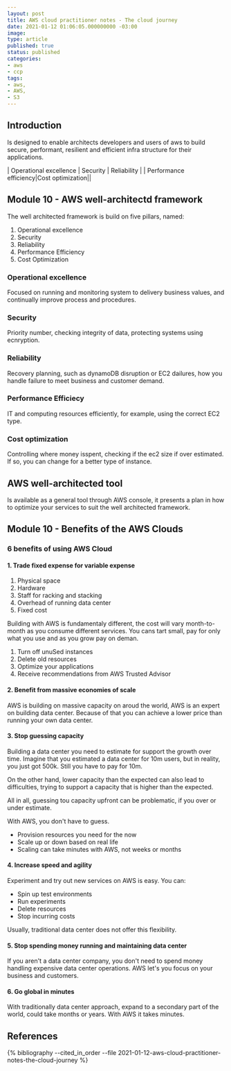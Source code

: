 ```yaml
---
layout: post
title: AWS cloud practitioner notes - The cloud journey
date: 2021-01-12 01:06:05.000000000 -03:00
image: 
type: article
published: true
status: published
categories:
- aws
- ccp
tags:
- aws,
- AWS,
- S3
---
```


## Introduction

Is designed to enable architects developers and users of aws to build secure,
performant, resilient and efficient infra structure for their applications.

| Operational excellence | Security | Reliability |
| Performance efficiency|Cost optimization||

## Module 10 - AWS well-architectd framework

The well architected framework is build on five pillars, named:

1. Operational excellence
2. Security
3. Reliability
4. Performance Efficiency
5. Cost Optimization

### Operational excellence

Focused on running and monitoring system to delivery business values, and
continually improve process and procedures.

### Security

Priority number, checking integrity of data, protecting systems using ecnryption.

### Reliability

Recovery planning, such as dynamoDB disruption or EC2 dailures, how you handle failure
to meet business and customer demand.

### Performance Efficiecy

IT and computing resources efficiently, for example, using the correct EC2 type.

### Cost optimization

Controlling where money isspent, checking if the ec2 size if over estimated. If
so, you can change for a better type of instance.

## AWS well-architected tool

Is available as a general tool through AWS console, it presents a plan in how
to optimize your services to suit the well architected framework.


## Module 10 - Benefits of the AWS Clouds

### 6 benefits of using AWS Cloud

#### 1. Trade fixed expense for variable expense 

1. Physical space
2. Hardware
3. Staff for racking and stacking
4. Overhead of running data center
5. Fixed cost

Building with AWS is fundamentaly different, the cost will vary month-to-month
as you consume different services. You cans tart small, pay for only what you use
and as you grow pay on deman.

1. Turn off unuSed instances
2. Delete old resources
3. Optimize your applications
4. Receive recommendations from AWS Trusted Advisor

#### 2. Benefit from massive economies of scale

AWS is building on massive capacity on aroud the world, AWS is an expert on
building data center. Because of that you can achieve a lower price than
running your own data center.

#### 3. Stop guessing capacity

Building a data center you need to estimate for support the growth over time.
Imagine that you estimated a data center for 10m users, but in reality, you just got
500k. Still you have to pay for 10m.

On the other hand, lower capacity than the expected can also lead to difficulties,
trying to support a capacity that is higher than the expected.

All in all, guessing tou capacity upfront can be problematic, if you
over or under estimate.

With AWS, you don't have to guess.

- Provision resources you need for the now
- Scale up or down based on real life
- Scaling can take minutes with AWS, not weeks or months

#### 4. Increase speed and agility

Experiment  and try out new services on AWS is easy. You can:

- Spin up test environments
- Run experiments
- Delete resources
- Stop incurring costs

Usually, traditional data center does not offer this flexibility.

#### 5. Stop spending money running and maintaining data center

If you aren't a data center company, you don't need to spend money
handling expensive data center operations. AWS let's you focus on your
business and customers.

#### 6. Go global in minutes

With traditionally data center approach, expand to a secondary part of the
world, could take months or years. With AWS it takes minutes.

## References

{% bibliography --cited_in_order --file 2021-01-12-aws-cloud-practitioner-notes-the-cloud-journey %}